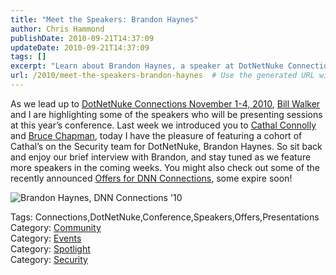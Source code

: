 ```yaml
---
title: "Meet the Speakers: Brandon Haynes"
author: Chris Hammond
publishDate: 2010-09-21T14:37:09
updateDate: 2010-09-21T14:37:09
tags: []
excerpt: "Learn about Brandon Haynes, a speaker at DotNetNuke Connections 2010. Stay tuned for more speaker highlights and conference offers! #DotNetNuke #Security"
url: /2010/meet-the-speakers-brandon-haynes  # Use the generated URL with year
---
```

<p>As we lead up to <a target="_blank" href="https://www.dotnetnuke.com/News/Events/DotNetNukeConnections10/tabid/1512/Default.aspx">DotNetNuke Connections November 1-4, 2010</a>, <a target="_blank" href="https://www.dotnetnuke.com/Community/Blogs/tabid/825/BlogID/225/Default.aspx">Bill Walker</a> and I are highlighting some of the speakers who will be presenting sessions at this year’s conference. Last week we introduced you to <a target="_blank" href="https://www.dotnetnuke.com/Community/Blogs/tabid/825/EntryId/2789/Meet-the-Speakers-Cathal-Connolly.aspx">Cathal Connolly</a> and <a target="_blank" href="https://www.dotnetnuke.com/Community/Blogs/tabid/825/EntryId/2792/Meet-the-Speakers-Bruce-Chapman.aspx">Bruce Chapman</a>, today I have the pleasure of featuring a cohort of Cathal’s on the Security team for DotNetNuke, Brandon Haynes. So sit back and enjoy our brief interview with Brandon, and stay tuned as we feature more speakers in the coming weeks. You might also check out some of the recently announced <a target="_blank" href="https://www.dotnetnuke.com/News/Events/DotNetNukeConnections10/offers.aspx">Offers for DNN Connections</a>, some expire soon!</p> <p><img border="0" alt="Brandon Haynes, DNN Connections '10" src="https://www.dotnetnuke.com/Portals/25/Conferences/Connections10/ConnectionsSpeaker_Haynes.jpg" /> </p> <div class="tags">Tags: Connections,DotNetNuke,Conference,Speakers,Offers,Presentations</div> <div class="category">Category: <a href="https://www.dotnetnuke.com/Community/Blogs/tabid/825/CatID/16/Default.aspx">Community</a></div> <div class="category">Category: <a href="https://www.dotnetnuke.com/Community/Blogs/tabid/825/CatID/14/Default.aspx">Events</a></div> <div class="category">Category: <a href="https://www.dotnetnuke.com/Community/Blogs/tabid/825/CatID/17/Default.aspx">Spotlight</a></div> <div class="category">Category: <a href="https://www.dotnetnuke.com/Community/Blogs/tabid/825/CatID/10/Default.aspx">Security</a></div><img src="https://feeds.feedburner.com/~r/dnndaily/~4/S-oeotWXtMY" height="1" width="1"/>


